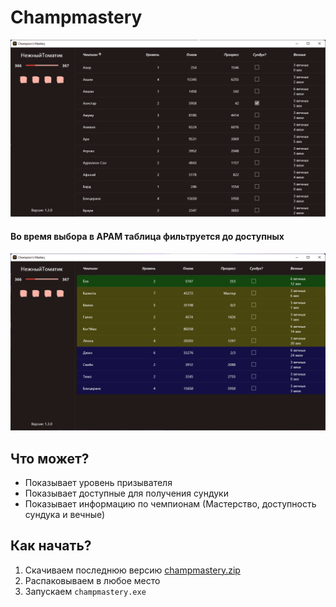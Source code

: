 # Champmastery

![Idle](docs/screenshots/idle.png)

#### Во время выбора в АРАМ таблица фильтруется до доступных
![ARAM Pick](docs/screenshots/aram.png)

## Что может?

* Показывает уровень призывателя
* Показывает доступные для получения сундуки
* Показывает информацию по чемпионам (Мастерство, доступность сундука и вечные)

## Как начать?

1. Скачиваем последнюю версию [champmastery.zip](https://github.com/orteney/champmastery/releases/latest)
1. Распаковываем в любое место
1. Запускаем `champmastery.exe`
